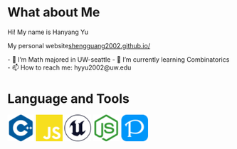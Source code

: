 <!DOCTYPE html>
<html lang="en">
<head>
    <meta charset="UTF-8">
</head>
<body>
    <h1>What about Me</h1>
    <p>Hi! My name is Hanyang Yu</p>
    <p>My personal website<a href = "https://shengguang2002.github.io">shengguang2002.github.io/</a></p>
  <div>- 🔭 I’m Math majored in UW-seattle
  - 🌱 I’m currently learning Combinatorics
  - 📫 How to reach me: hyyu2002@uw.edu
  </div>
  <h1>Language and Tools</h1>
  <div>
    <img src="cplusplus-color.svg" alt="C++" style="width:60px; height:60px;">
    <img src="javascript-color.svg" alt="JavaScript" style="width:60px; height:60px;">
    <img src="unrealengine-color.svg" alt="Unreal Engine" style="width:60px; height:60px;">
    <img src="nodedotjs-color.svg" alt="JavaScript" style="width:60px; height:60px;">
    <img src="pixiv-color.svg" alt="Unreal Engine" style="width:60px; height:60px;">
  </div>
</body>
</html>
